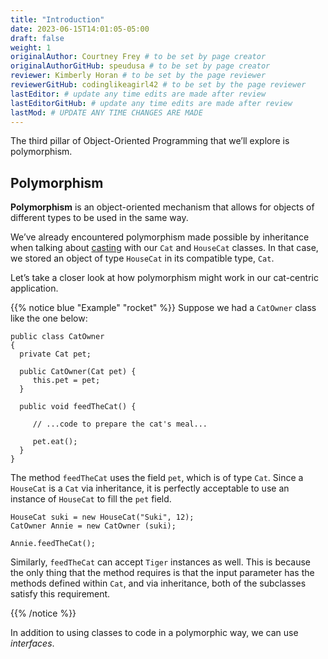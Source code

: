 ```yaml
---
title: "Introduction"
date: 2023-06-15T14:01:05-05:00
draft: false
weight: 1
originalAuthor: Courtney Frey # to be set by page creator
originalAuthorGitHub: speudusa # to be set by page creator
reviewer: Kimberly Horan # to be set by the page reviewer
reviewerGitHub: codinglikeagirl42 # to be set by the page reviewer
lastEditor: # update any time edits are made after review
lastEditorGitHub: # update any time edits are made after review
lastMod: # UPDATE ANY TIME CHANGES ARE MADE
---
```


The third pillar of Object-Oriented Programming that we’ll explore is polymorphism.

## Polymorphism

**Polymorphism** is an object-oriented mechanism that allows for objects of different types to be used in the same way.
<!-- TODO: link to 7.5 -->
We’ve already encountered polymorphism made possible by inheritance when talking about [casting](TODO) with our `Cat` and `HouseCat` classes. In that case, we stored an object of type `HouseCat` in its compatible type, `Cat`.

Let’s take a closer look at how polymorphism might work in our cat-centric application.

{{% notice blue "Example" "rocket" %}} 
 Suppose we had a `CatOwner` class like the one below:

 ```java{linenos=table,hl_lines=[],linenostart=1}
public class CatOwner
{
   private Cat pet;

   public CatOwner(Cat pet) {
      this.pet = pet;
   }

   public void feedTheCat() {

      // ...code to prepare the cat's meal...

      pet.eat();
   }
}
```
The method `feedTheCat` uses the field `pet`, which is of type `Cat`. Since a `HouseCat` is a `Cat` via inheritance, it is perfectly acceptable to use an instance of `HouseCat` to fill the `pet` field.

```java{linenos=table,hl_lines=[],linenostart=1}
HouseCat suki = new HouseCat("Suki", 12);
CatOwner Annie = new CatOwner (suki);

Annie.feedTheCat();
```
Similarly, `feedTheCat` can accept `Tiger` instances as well. This is because the only thing that the method requires is that the input parameter has the methods defined within `Cat`, and via inheritance, both of the subclasses satisfy this requirement.

{{% /notice %}}

In addition to using classes to code in a polymorphic way, we can use _interfaces_.